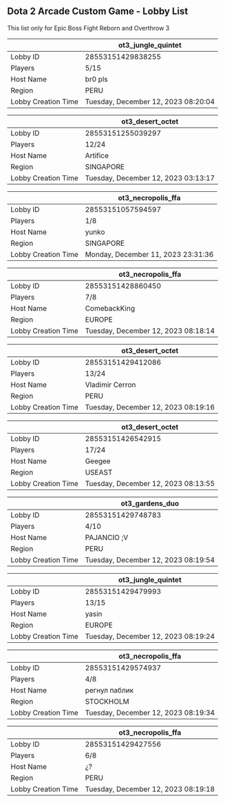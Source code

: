 ## Dota 2 Arcade Custom Game - Lobby List

This list only for Epic Boss Fight Reborn and Overthrow 3

|  | ot3_jungle_quintet |
| ------ | ------ |
| Lobby ID | 28553151429838255 |
| Players | 5/15 |
| Host Name | br0 pls |
| Region | PERU |
| Lobby Creation Time | Tuesday, December 12, 2023 08:20:04 |


|  | ot3_desert_octet |
| ------ | ------ |
| Lobby ID | 28553151255039297 |
| Players | 12/24 |
| Host Name | Artifice |
| Region | SINGAPORE |
| Lobby Creation Time | Tuesday, December 12, 2023 03:13:17 |


|  | ot3_necropolis_ffa |
| ------ | ------ |
| Lobby ID | 28553151057594597 |
| Players | 1/8 |
| Host Name | yunko |
| Region | SINGAPORE |
| Lobby Creation Time | Monday, December 11, 2023 23:31:36 |


|  | ot3_necropolis_ffa |
| ------ | ------ |
| Lobby ID | 28553151428860450 |
| Players | 7/8 |
| Host Name | ComebackKing |
| Region | EUROPE |
| Lobby Creation Time | Tuesday, December 12, 2023 08:18:14 |


|  | ot3_desert_octet |
| ------ | ------ |
| Lobby ID | 28553151429412086 |
| Players | 13/24 |
| Host Name | Vladimir Cerron |
| Region | PERU |
| Lobby Creation Time | Tuesday, December 12, 2023 08:19:16 |


|  | ot3_desert_octet |
| ------ | ------ |
| Lobby ID | 28553151426542915 |
| Players | 17/24 |
| Host Name | Geegee |
| Region | USEAST |
| Lobby Creation Time | Tuesday, December 12, 2023 08:13:55 |


|  | ot3_gardens_duo |
| ------ | ------ |
| Lobby ID | 28553151429748783 |
| Players | 4/10 |
| Host Name | PAJANCIO ;V |
| Region | PERU |
| Lobby Creation Time | Tuesday, December 12, 2023 08:19:54 |


|  | ot3_jungle_quintet |
| ------ | ------ |
| Lobby ID | 28553151429479993 |
| Players | 13/15 |
| Host Name | yasin |
| Region | EUROPE |
| Lobby Creation Time | Tuesday, December 12, 2023 08:19:24 |


|  | ot3_necropolis_ffa |
| ------ | ------ |
| Lobby ID | 28553151429574937 |
| Players | 4/8 |
| Host Name | регнул паблик |
| Region | STOCKHOLM |
| Lobby Creation Time | Tuesday, December 12, 2023 08:19:34 |


|  | ot3_necropolis_ffa |
| ------ | ------ |
| Lobby ID | 28553151429427556 |
| Players | 6/8 |
| Host Name | ¿? |
| Region | PERU |
| Lobby Creation Time | Tuesday, December 12, 2023 08:19:18 |


